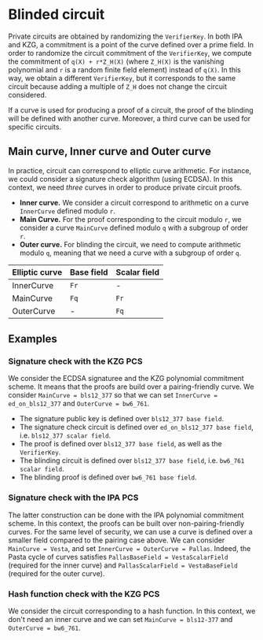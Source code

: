 # Blinded circuit

Private circuits are obtained by randomizing the `VerifierKey`. In both IPA and KZG, a commitment is a point of the curve defined over a prime field. In order to randomize the circuit commitment of the `VerifierKey`, we compute the commitment of `q(X) + r*Z_H(X)` (where `Z_H(X)` is the vanishing polynomial and `r` is a random finite field element) instead of `q(X)`. In this way, we obtain a different `VerifierKey`, but it corresponds to the same circuit because adding a multiple of `Z_H` does not change the circuit considered. 

If a curve is used for producing a proof of a circuit, the proof of the blinding will be defined with another curve. Moreover, a third curve can be used for specific circuits.

## Main curve, Inner curve and Outer curve

In practice, circuit can correspond to elliptic curve arithmetic. For instance, we could consider a signature check algorithm (using ECDSA).
In this context, we need *three* curves in order to produce private circuit proofs.

* **Inner curve.** We consider a circuit correspond to arithmetic on a curve `InnerCurve` defined modulo `r`.
* **Main Curve.** For the proof corresponding to the circuit modulo `r`, we consider a curve `MainCurve` defined modulo `q` with a subgroup of order `r`.
* **Outer curve.** For blinding the circuit, we need to compute arithmetic modulo `q`, meaning that we need a curve with a subgroup of order `q`.

| Elliptic curve | Base field | Scalar field |
|-|-|-|
|InnerCurve|`Fr`|-|
|MainCurve|`Fq`|`Fr`|
|OuterCurve|-|`Fq`|


## Examples

### Signature check with the KZG PCS

We consider the ECDSA signaturee and the KZG polynomial commitment scheme. It means that the proofs are build over a pairing-friendly curve. We consider `MainCurve = bls12_377` so that we can set `InnerCurve = ed_on_bls12_377` and `OuterCurve = bw6_761`.

* The signature public key is defined over `bls12_377 base field`.
* The signature check circuit is defined over `ed_on_bls12_377 base field`, i.e. `bls12_377 scalar field`.
* The proof is defined over `bls12_377 base field`, as well as the `VerifierKey`.
* The blinding circuit is defined over `bls12_377 base field`, i.e. `bw6_761 scalar field`.
* The blinding proof is defined over `bw6_761 base field`.

### Signature check with the IPA PCS

The latter construction can be done with the IPA polynomial commitment scheme. In this context, the proofs can be built over non-pairing-friendly curves. For the same level of security, we can use a curve is defined over a smaller field compared to the pairing case above.
We can consider `MainCurve = Vesta`, and set `InnerCurve = OuterCurve = Pallas`. Indeed, the Pasta cycle of curves satisfies `PallasBaseField = VestaScalarField` (required for the inner curve) and `PallasScalarField = VestaBaseField` (required for the outer curve).

### Hash function check with the KZG PCS

We consider the circuit corresponding to a hash function. In this context, we don't need an inner curve and we can set `MainCurve = bls12-377` and `OuterCurve = bw6_761`.